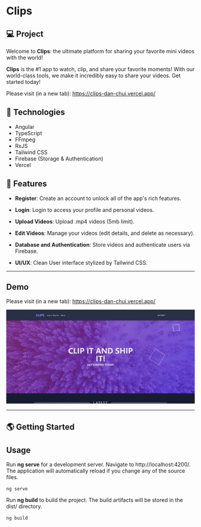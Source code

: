 # Clips

## 💻 Project
Welcome to **Clips**: the ultimate platform for sharing your favorite mini videos with the world!

**Clips** is the #1 app to watch, clip, and share your favorite moments! With our world-class tools, we make it incredibly easy to share your videos. Get started today!

Please visit (in a new tab): https://clips-dan-chui.vercel.app/

## 🚀 Technologies

- Angular
- TypeScript
- FFmpeg
- RxJS
- Tailwind CSS
- Firebase (Storage & Authentication)
- Vercel

## 💫 Features

- **Register**: Create an account to unlock all of the app's rich features.

- **Login**: Login to access your profile and personal videos.

- **Upload Videos**: Upload .mp4 videos (5mb limit).

- **Edit Videos**: Manage your videos (edit details, and delete as necessary).

- **Database and Authentication**: Store videos and authenticate users via Firebase.

- **UI/UX**: Clean User interface stylized by Tailwind CSS.

---
## Demo

Please visit (in a new tab): https://clips-dan-chui.vercel.app/

![](/src/assets/screenshot.webp)

---

## 🌎 Getting Started

## Usage

Run **ng serve** for a development server. Navigate to http://localhost:4200/. The application will automatically reload if you change any of the source files.

```
ng serve
```

Run **ng build** to build the project. The build artifacts will be stored in the dist/ directory.

```
ng build
```
